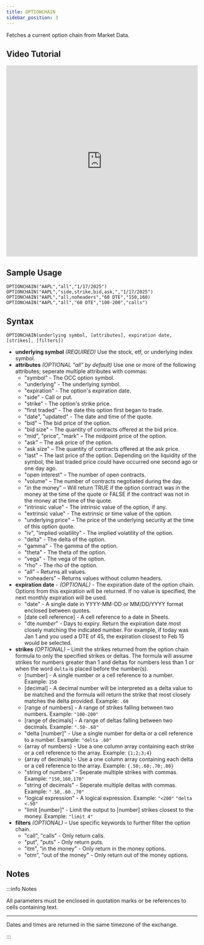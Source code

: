 ```yaml
---
title: OPTIONCHAIN
sidebar_position: 3
---
```


Fetches a current option chain from Market Data.

## Video Tutorial

<iframe width="100%" height="503" src="https://www.youtube.com/embed/Pwnsp5SsU3M" title="How To View and Filter The Options Chain" frameborder="0" allow="accelerometer; autoplay; clipboard-write; encrypted-media; gyroscope; picture-in-picture" allowfullscreen></iframe>

## Sample Usage

    OPTIONCHAIN("AAPL","all","1/17/2025")
    OPTIONCHAIN("AAPL","side,strike,bid,ask,","1/17/2025")
    OPTIONCHAIN("AAPL","all,noheaders","60 DTE","150,160)
    OPTIONCHAIN("AAPL","all","60 DTE","100-200","calls")

## Syntax

    OPTIONCHAIN(underlying symbol, [attributes], expiration date, [strikes], [filters])

- **underlying symbol** _(REQUIRED)_ Use the stock, etf, or underlying index symbol.
- **attributes** _(OPTIONAL "all" by default)_ Use one or more of the following attributes; seperate multiple attributes with commas:
  - "symbol" - The OCC option symbol.
  - "underlying" - The underlying symbol.
  - "expiration" - The option's expiration date.
  - "side" - Call or put.
  - "strike" - The option's strike price.
  - "first traded" - The date this option first began to trade.
  - "date", "updated" - The date and time of the quote.
  - "bid" – The bid price of the option.
  - "bid size" – The quantity of contracts offered at the bid price.
  - "mid", "price", "mark" – The midpoint price of the option.
  - "ask" – The ask price of the option.
  - "ask size" – The quantity of contracts offered at the ask price.
  - "last" – The last price of the option. Depending on the liquidity of the symbol, the last traded price could have occurred one second ago or one day ago.
  - "open interest" – The number of open contracts.
  - "volume" – The number of contracts negotiated during the day.
  - "in the money" – Will return TRUE if the option contract was in the money at the time of the quote or FALSE if the contract was not in the money at the time of the quote.
  - "intrinsic value" - The intrinsic value of the option, if any.
  - "extrinsic value" - The extrinsic or time value of the option.
  - "underlying price" – The price of the underlying security at the time of this option quote.
  - "iv", "implied volatility" - The implied volatility of the option.
  - "delta" - The delta of the option.
  - "gamma" - The gamma of the option.
  - "theta" - The theta of the option.
  - "vega" - The vega of the option.
  - "rho" - The rho of the option.
  - "all" – Returns all values.
  - "noheaders" – Returns values without column headers.
- **expiration date** - _(OPTIONAL)_ - The expiration date of the option chain. Options from this expiration will be returned. If no value is specified, the next monthly expiration will be used.
  - "date" - A single date in YYYY-MM-DD or MM/DD/YYYY format enclosed between quotes.
  - \[date cell reference] - A cell reference to a date in Sheets.
  - "dte _number_" - Days to expiry. Return the expiration date most closely matching the indicated number. For example, if today was Jan 1 and you used a DTE of 45, the expiration closest to Feb 15 would be selected.
- **strikes** _(OPTIONAL)_ – Limit the strikes returned from the option chain formula to only the specified strikes or deltas. The formula will assume strikes for numbers greater than 1 and deltas for numbers less than 1 or when the word ```delta``` is placed before the number(s).
  - \[number] - A single number or a cell reference to a number. Example: ```150```
  - \[decimal] - A decimal number will be interpreted as a delta value to be matched and the formula will return the strike that most closely matches the delta provided. Example: ```.60```
  - \[range of numbers] - A range of strikes falling between two numbers. Example: ```"100-200"```
  - \[range of decimals] - A range of deltas falling between two decimals. Example: ```".50-.60"```
  - "delta \[number]" - Use a single number for delta or a cell reference to a number. Example: ```"delta .60"```
  - {array of numbers} - Use a one column array containing each strike or a cell reference to the array. Example: ```{1;2;3;4}```
  - {array of decimals} - Use a one column array containing each delta or a cell reference to the array. Example: ```{.50;.60;.70;.80}```
  - "string of numbers" - Seperate multiple strikes with commas. Example: ```"150,160,170"```
  - "string of decimals" - Seperate multiple deltas with commas. Example: ```".50,.60.,70"``` 
  - "logical expression" - A logical expression. Example: ```"<200"``` ```"delta <.50"```
  - "limit \[number]" - Limit the output to \[number] strikes closest to the money. Example: ```"limit 4"```
- **filters** _(OPTIONAL)_ – Use specific keywords to further filter the option chain.
  - "call", "calls" - Only return calls.
  - "put", "puts" - Only return puts.
  - "itm", "in the money" - Only return in the money options.
  - "otm", "out of the money" - Only return out of the money options.

## Notes

:::info Notes

All parameters must be enclosed in quotation marks or be references to cells containing text.

---

Dates and times are returned in the same timezone of the exchange.

:::
